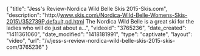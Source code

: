 {
    "title": "Jess's Review-Nordica Wild Belle Skis 2015-Skis.com",
    "description": "http:\/\/www.skis.com\/Nordica-Wild-Belle-Womens-Skis-2015\/352739P,default,pd.html The Nordica Wild Belle is a great ski for the ladies who will do just about a...",
    "videoid": "3765236",
    "date_created": "1411361060",
    "date_modified": "1418181991",
    "type": "captivate",
    "layout": "video",
    "url": "\/v\/jess-s-review-nordica-wild-belle-skis-2015-skis-com\/3765236"
}